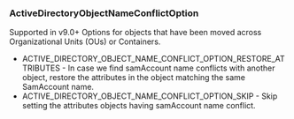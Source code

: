 ### ActiveDirectoryObjectNameConflictOption
Supported in v9.0+
  Options for objects that have been moved across Organizational Units (OUs) or Containers.

- ACTIVE_DIRECTORY_OBJECT_NAME_CONFLICT_OPTION_RESTORE_ATTRIBUTES - In case we find samAccount name conflicts with another object, restore the attributes in the object matching the same SamAccount name.
- ACTIVE_DIRECTORY_OBJECT_NAME_CONFLICT_OPTION_SKIP - Skip setting the attributes objects having samAccount name conflict.
